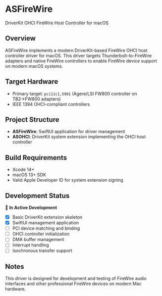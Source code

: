 # ASFireWire

DriverKit OHCI FireWire Host Controller for macOS

## Overview

ASFireWire implements a modern DriverKit-based FireWire OHCI host controller driver for macOS. This driver targets Thunderbolt-to-FireWire adapters and native FireWire controllers to enable FireWire device support on modern macOS systems.

## Target Hardware

- Primary target: `pci11c1,5901` (Agere/LSI FW800 controller on TB2→FW800 adapters)
- IEEE 1394 OHCI-compliant controllers

## Project Structure

- **ASFireWire**: SwiftUI application for driver management
- **ASOHCI**: DriverKit system extension implementing the OHCI host controller

## Build Requirements

- Xcode 14+
- macOS 13+ SDK
- Valid Apple Developer ID for system extension signing

## Development Status

🚧 **In Active Development**

- [x] Basic DriverKit extension skeleton
- [x] SwiftUI management application
- [ ] PCI device matching and binding
- [ ] OHCI controller initialization
- [ ] DMA buffer management
- [ ] Interrupt handling
- [ ] Isochronous transfer support

## Notes

This driver is designed for development and testing of FireWire audio interfaces and other professional FireWire devices on modern Mac hardware.
